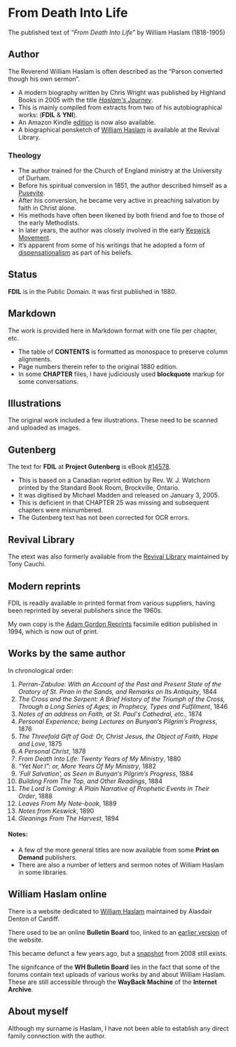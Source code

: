 # From Death Into Life
The published text of “_From Death Into Life_” by William Haslam (1818-1905)

## Author
The Reverend William Haslam is often described as the “Parson converted though his own sermon”. 
* A modern biography written by Chris Wright was published by Highland Books in 2005 with the title [_Haslam's Journey_](https://highlandbks.com/book?isbn=1897913788).
* This is mainly compiled from extracts from two of his autobiographical works: (**FDIL** & **YNI**).
* An Amazon Kindle [edition](https://www.amazon.co.uk/Haslams-Journey-Chris-Wright-ebook/dp/B07BSSBQDT/) is now also available.
* A biographical pensketch of [William Haslam](http://revival-library.org/index.php/pensketches-menu/evangelical-revivalists/william-haslam) is available at the Revival Library.

### Theology
* The author trained for the Church of England ministry at the University of Durham.
* Before his spiritual conversion in 1851, the author described himself as a [Puseyite](https://en.wikipedia.org/wiki/Oxford_Movement).
* After his conversion, he became very active in preaching salvation by faith in Christ alone.
* His methods have often been likened by both friend and foe to those of the early Methodists.
* In later years, the author was closely involved in the early [Keswick Movement](https://en.wikipedia.org/wiki/Higher_Life_movement).
* It’s apparent from some of his writings that he adopted a form of [dispensationalism](https://en.wikipedia.org/wiki/Dispensationalism) as part of his beliefs. 

## Status
**FDIL** is in the Public Domain. It was first published in 1880.

## Markdown
The work is provided here in Markdown format with one file per chapter, etc.
* The table of **CONTENTS** is formatted as monospace to preserve column alignments.
* Page numbers therein refer to the original 1880 edition.
* In some **CHAPTER** files, I have judiciously used **blockquote** markup for some conversations.

## Illustrations
The original work included a few illustrations. These need to be scanned and uploaded as images.

## Gutenberg
The text for **FDIL** at **Project Gutenberg** is eBook [#14578](http://www.gutenberg.net/1/4/5/7/14578/).
* This is based on a Canadian reprint edition by Rev. W. J. Watchorn printed by the Standard Book Room, Brockville, Ontario.
* It was digitised by Michael Madden and released on January 3, 2005. 
* This is deficient in that CHAPTER 25 was missing and subsequent chapters were misnumbered.
* The Gutenberg text has not been corrected for OCR errors.

## Revival Library
The etext was also formerly available from the [Revival Library](http://www.revival-library.org/) maintained by Tony Cauchi.

## Modern reprints
FDIL is readily available in printed format from various suppliers, having been reprinted by several publishers since the 1960s.

My own copy is the [Adam Gordon Reprints](https://www.amazon.co.uk/dp/1874422117/) facsimile edition published in 1994, which is now out of print.

## Works by the same author
In chronological order:
1. _Perran-Zabuloe: With an Account of the Past and Present State of the Oratory of St. Piran in the Sands, and Remarks on Its Antiquity_, 1844
2. _The Cross and the Serpent: A Brief History of the Triumph of the Cross, Through a Long Series of Ages, in Prophecy, Types and Fulfilment_, 1846
3. _Notes of an address on Faith, at St. Paul's Cathedral, etc._, 1874
4. _Personal Experience; being Lectures on Bunyan‘s Pilgrim’s Progress_, 1876
5. _The Threefold Gift of God: Or, Christ Jesus, the Object of Faith, Hope and Love_, 1875
6. _A Personal Christ_, 1878
7. _From Death Into Life: Twenty Years of My Ministry_, 1880
8. _“Yet Not I”: or, More Years Of My Ministry_, 1882
9. _‘Full Salvation’, as Seen in Bunyan‘s Pilgrim’s Progress_, 1884
10. _Building From The Top, and Other Readings_, 1884
11. _The Lord Is Coming: A Plain Narrative of Prophetic Events in Their Order_, 1888
12. _Leaves From My Note-book_, 1889
13. _Notes from Keswick_, 1890
14. _Gleanings From The Harvest_, 1894

#### Notes:
- A few of the more general titles are now available from some **Print on Demand** publishers.
- There are also a number of letters and sermon notes of William Haslam in some libraries.

## William Haslam online
There is a website dedicated to [William Haslam](http://williamhaslam.org) maintained by Alasdair Denton of Cardiff.

There used to be an online **Bulletin Board** too, linked to an [earlier version](https://web.archive.org/web/20110929014844/http://www.williamhaslam.org/) of the website. 

This became defunct a few years ago, but a [snapshot](https://web.archive.org/web/20080703192818/http://www.williamhaslam.org/board/) from 2008 still exists.

The signifcance of the **WH Bulletin Board** lies in the fact that some of the forums contain text uploads of various works by and about William Haslam. These are still accessible through the **WayBack Machine** of the **Internet Archive**.

## About myself
Although my surname is Haslam, I have not been able to establish any direct family connection with the author.
